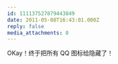```yaml
---
id: 111137527879443849
date: 2011-05-08T16:43:01.000Z
reply: false
media_attachments: 0
---
```


OKay！终于把所有 QQ 图标给隐藏了！

